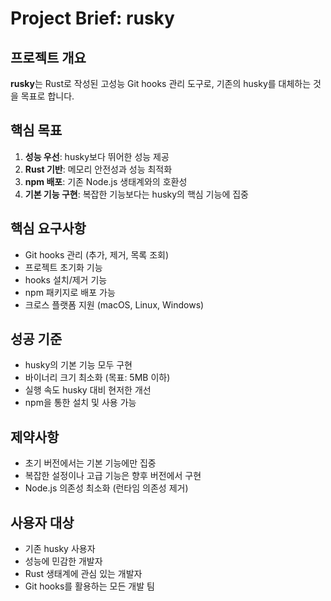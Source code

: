 # Project Brief: rusky

## 프로젝트 개요
**rusky**는 Rust로 작성된 고성능 Git hooks 관리 도구로, 기존의 husky를 대체하는 것을 목표로 합니다.

## 핵심 목표
1. **성능 우선**: husky보다 뛰어한 성능 제공
2. **Rust 기반**: 메모리 안전성과 성능 최적화
3. **npm 배포**: 기존 Node.js 생태계와의 호환성
4. **기본 기능 구현**: 복잡한 기능보다는 husky의 핵심 기능에 집중

## 핵심 요구사항
- Git hooks 관리 (추가, 제거, 목록 조회)
- 프로젝트 초기화 기능
- hooks 설치/제거 기능
- npm 패키지로 배포 가능
- 크로스 플랫폼 지원 (macOS, Linux, Windows)

## 성공 기준
- husky의 기본 기능 모두 구현
- 바이너리 크기 최소화 (목표: 5MB 이하)
- 실행 속도 husky 대비 현저한 개선
- npm을 통한 설치 및 사용 가능

## 제약사항
- 초기 버전에서는 기본 기능에만 집중
- 복잡한 설정이나 고급 기능은 향후 버전에서 구현
- Node.js 의존성 최소화 (런타임 의존성 제거)

## 사용자 대상
- 기존 husky 사용자
- 성능에 민감한 개발자
- Rust 생태계에 관심 있는 개발자
- Git hooks를 활용하는 모든 개발 팀 